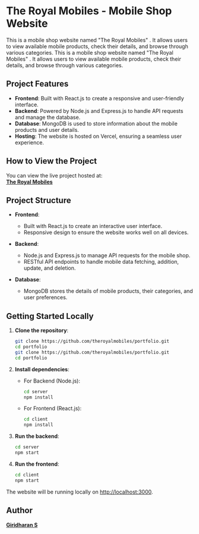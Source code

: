 
# The Royal Mobiles - Mobile Shop Website

This is a mobile shop website named "The Royal Mobiles" . It allows users to view available mobile products, check their details, and browse through various categories.
This is a mobile shop website named "The Royal Mobiles" . It allows users to view available mobile products, check their details, and browse through various categories.

## Project Features

- **Frontend**: Built with React.js to create a responsive and user-friendly interface.
- **Backend**: Powered by Node.js and Express.js to handle API requests and manage the database.
- **Database**: MongoDB is used to store information about the mobile products and user details.
- **Hosting**: The website is hosted on Vercel, ensuring a seamless user experience.

## How to View the Project

You can view the live project hosted at:  
**[The Royal Mobiles](https://theroyalmobiles.vercel.app)**

## Project Structure

- **Frontend**:
  - Built with React.js to create an interactive user interface.
  - Responsive design to ensure the website works well on all devices.
  
- **Backend**:
  - Node.js and Express.js to manage API requests for the mobile shop.
  - RESTful API endpoints to handle mobile data fetching, addition, update, and deletion.

- **Database**:
  - MongoDB stores the details of mobile products, their categories, and user preferences.

## Getting Started Locally

1. **Clone the repository**:
   ```bash
   git clone https://github.com/theroyalmobiles/portfolio.git
   cd portfolio
   git clone https://github.com/theroyalmobiles/portfolio.git
   cd portfolio
   ```

2. **Install dependencies**:
   - For Backend (Node.js):
     ```bash
     cd server
     npm install
     ```
   - For Frontend (React.js):
     ```bash
     cd client
     npm install
     ```

3. **Run the backend**:
   ```bash
   cd server
   npm start
   ```

4. **Run the frontend**:
   ```bash
   cd client
   npm start
   ```

The website will be running locally on [http://localhost:3000](http://localhost:3000).

## Author
**[Giridharan S](https://giridharans.vercel.app)**